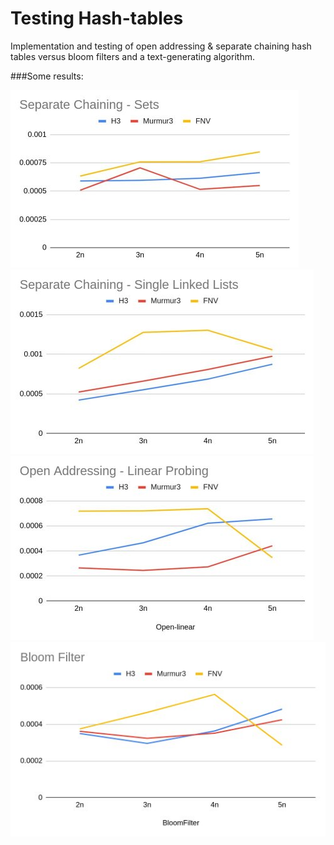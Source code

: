 # Testing Hash-tables


Implementation and testing of open addressing & separate chaining hash tables versus bloom filters and a text-generating algorithm.

###Some results:


![Separate-chaining sets](/graphs/sep-chsets.jpg)
![Separate-chaining single-linked list](/graphs/sep-chslklist.jpg)
![Open-chaining linear probing](/graphs/oadlinear.jpg)
![Bloom filter](/graphs/bloomfilter.jpg)
